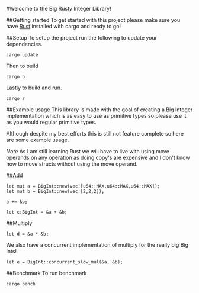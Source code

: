 #Welcome to the Big Rusty Integer Library!

##Getting started 
To get started with this project please make sure you have [Rust](https://www.rust-lang.org/) installed with cargo and ready to go!

##Setup
To setup the project run the following to update your dependencies. 
```
cargo update 
```
Then to build
```
cargo b
```
Lastly to build and run.
```
cargo r
```

##Example usage
This library is made with the goal of creating a Big Integer implementation which is as easy to use as primitive types so please use it as you would regular primitive types. 

Although despite my best efforts this is still not feature complete so here are some example usage.

*Note* As I am still learning Rust we will have to live with using move operands on any operation as doing copy's are expensive and I don't know how to move structs without using the move operand.


##Add
```
let mut a = BigInt::new(vec![u64::MAX,u64::MAX,u64::MAX]);
let mut b = BigInt::new(vec![2,2,2]);

a += &b;

let c:BigInt = &a + &b;
```
##Multiply
```
let d = &a * &b;
```
We also have a concurrent implementation of multiply for the really big Big Ints!
```
let e = BigInt::concurrent_slow_mul(&a, &b);
```

##Benchmark
To run benchmark
```
cargo bench
```